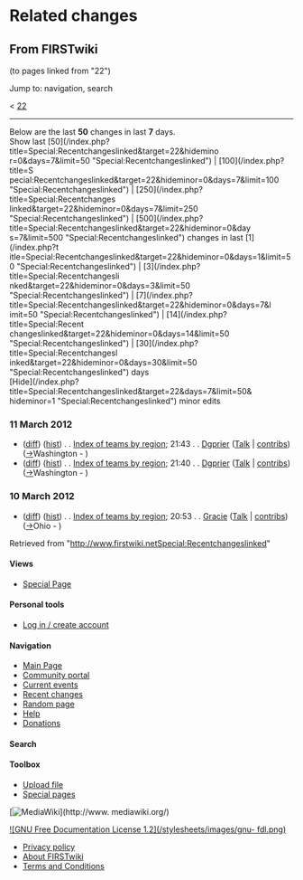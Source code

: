 # Related changes

## From FIRSTwiki

(to pages linked from "22")

Jump to: navigation, search

< [22](/index.php?title=22&redirect=no "22")

--------------------------------------------------------------------------------

Below are the last **50** changes in last **7** days.<br>
Show last [50](/index.php?title=Special:Recentchangeslinked&target=22&hidemino
r=0&days=7&limit=50 "Special:Recentchangeslinked") | [100](/index.php?title=S
pecial:Recentchangeslinked&target=22&hideminor=0&days=7&limit=100 "Special:Recentchangeslinked") | [250](/index.php?title=Special:Recentchanges
linked&target=22&hideminor=0&days=7&limit=250 "Special:Recentchangeslinked") | [500](/index.php?title=Special:Recentchangeslinked&target=22&hideminor=0&day
s=7&limit=500 "Special:Recentchangeslinked") changes in last [1](/index.php?t
itle=Special:Recentchangeslinked&target=22&hideminor=0&days=1&limit=50 "Special:Recentchangeslinked") | [3](/index.php?title=Special:Recentchangesli
nked&target=22&hideminor=0&days=3&limit=50 "Special:Recentchangeslinked") | [7](/index.php?title=Special:Recentchangeslinked&target=22&hideminor=0&days=7&l
imit=50 "Special:Recentchangeslinked") | [14](/index.php?title=Special:Recent
changeslinked&target=22&hideminor=0&days=14&limit=50 "Special:Recentchangeslinked") | [30](/index.php?title=Special:Recentchangesl
inked&target=22&hideminor=0&days=30&limit=50 "Special:Recentchangeslinked") days<br>
[Hide](/index.php?title=Special:Recentchangeslinked&target=22&days=7&limit=50&
hideminor=1 "Special:Recentchangeslinked") minor edits

### 11 March 2012

- ([diff](/index.php?title=Index_of_teams_by_region&curid=945&diff=93599&oldid=93598 "Index of teams by region")) ([hist](/index.php?title=Index_of_teams_by_region&curid=945&action=history "Index of teams by region")) . . [Index of teams by region](Index_of_teams_by_region "Index of teams by region"); 21:43 . . [Dgprier](/index.php?title=User:Dgprier&action=edit "User:Dgprier") ([Talk](User_talk:Dgprier "User talk:Dgprier") | [contribs](/index.php?title=Special:Contributions&target=Dgprier "Special:Contributions")) ([→](Index_of_teams_by_region#Washington "Index of teams by region")Washington - )
- ([diff](/index.php?title=Index_of_teams_by_region&curid=945&diff=93598&oldid=93481 "Index of teams by region")) ([hist](/index.php?title=Index_of_teams_by_region&curid=945&action=history "Index of teams by region")) . . [Index of teams by region](Index_of_teams_by_region "Index of teams by region"); 21:40 . . [Dgprier](/index.php?title=User:Dgprier&action=edit "User:Dgprier") ([Talk](User_talk:Dgprier "User talk:Dgprier") | [contribs](/index.php?title=Special:Contributions&target=Dgprier "Special:Contributions")) ([→](Index_of_teams_by_region#Washington "Index of teams by region")Washington - )

### 10 March 2012

- ([diff](/index.php?title=Index_of_teams_by_region&curid=945&diff=93481&oldid=90450 "Index of teams by region")) ([hist](/index.php?title=Index_of_teams_by_region&curid=945&action=history "Index of teams by region")) . . [Index of teams by region](Index_of_teams_by_region "Index of teams by region"); 20:53 . . [Gracie](User:Gracie "User:Gracie") ([Talk](User_talk:Gracie "User talk:Gracie") | [contribs](/index.php?title=Special:Contributions&target=Gracie "Special:Contributions")) ([→](Index_of_teams_by_region#Ohio "Index of teams by region")Ohio - )

Retrieved from "<http://www.firstwiki.netSpecial:Recentchangeslinked>"

#### Views

- [Special Page](Special:Recentchangeslinked/22)

#### Personal tools

- [Log in / create account](/index.php?title=Special:Userlogin&returnto=Special:Recentchangeslinked)

[](Main_Page "Main Page")

#### Navigation

- [Main Page](Main_Page)
- [Community portal](FIRSTwiki:Community_portal)
- [Current events](Current_events)
- [Recent changes](Special:Recentchanges)
- [Random page](Special:Random)
- [Help](FIRSTwiki:Help)
- [Donations](FIRSTwiki:Site_support)

#### Search

#### Toolbox

- [Upload file](Special:Upload)
- [Special pages](Special:Specialpages)

[![MediaWiki](/skins/common/images/poweredby_mediawiki_88x31.png)](http://www.
mediawiki.org/)

[![GNU Free Documentation License 1.2](/stylesheets/images/gnu-
fdl.png)](http://www.gnu.org/copyleft/fdl.html)

- [Privacy policy](FIRSTwiki:Privacy_policy "FIRSTwiki:Privacy policy")
- [About FIRSTwiki](FIRSTwiki:About "FIRSTwiki:About")
- [Terms and Conditions](FIRSTwiki:Terms_and_conditions "FIRSTwiki:Terms and conditions")
